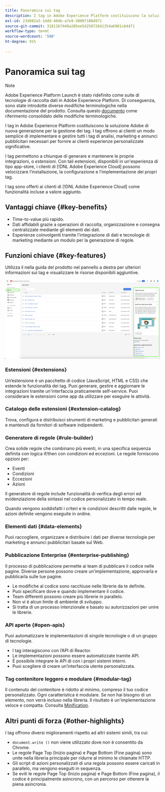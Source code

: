 ```yaml
---
title: Panoramica sui tag
description: I tag in Adobe Experience Platform costituiscono la soluzione Adobe di nuova generazione per la gestione dei tag. I tag offrono ai clienti un modo semplice di implementare e gestire tutti i tag di analisi, marketing e annunci pubblicitari necessari per fornire ai clienti esperienze personalizzate significative.
exl-id: 23d882a5-1ddd-404b-a7e9-3000f1804971
source-git-commit: 31811b7448a285ee5d25872641354a6981c64471
workflow-type: tm+mt
source-wordcount: '588'
ht-degree: 91%

---
```


# Panoramica sui tag

>[!NOTE]
>
>Adobe Experience Platform Launch è stato ridefinito come suite di tecnologie di raccolta dati in Adobe Experience Platform. Di conseguenza, sono state introdotte diverse modifiche terminologiche nella documentazione del prodotto. Consulta questo [documento](./term-updates.md) come riferimento consolidato delle modifiche terminologiche.

I tag in Adobe Experience Platform costituiscono la soluzione Adobe di nuova generazione per la gestione dei tag. I tag offrono ai clienti un modo semplice di implementare e gestire tutti i tag di analisi, marketing e annunci pubblicitari necessari per fornire ai clienti esperienze personalizzate significative.

I tag permettono a chiunque di generare e mantenere le proprie integrazioni, o *estensioni*. Con tali estensioni, disponibili in un&#39;esperienza di tipo app-store, i clienti di [!DNL Adobe Experience Cloud] possono velocizzare l’installazione, la configurazione e l’implementazione dei propri tag.

I tag sono offerti ai clienti di [!DNL Adobe Experience Cloud] come funzionalità incluse a valore aggiunto.

## Vantaggi chiave {#key-benefits}

* Time-to-value più rapido.
* Dati affidabili grazie a operazioni di raccolta, organizzazione e consegna centralizzate mediante gli elementi dei dati.
* Esperienze coinvolgenti tramite l&#39;integrazione di dati e tecnologie di marketing mediante un modulo per la generazione di regole.

## Funzioni chiave {#key-features}

Utilizza il nella guida del prodotto nel pannello a destra per ulteriori informazioni sui tag e visualizzare le risorse disponibili aggiuntive.

![Proprietà dei tag nell’interfaccia utente di Data Collection.](./images/ui/tags-overview/tags-properties.png)

### Estensioni {#extensions}

Un’estensione è un pacchetto di codice (JavaScript, HTML e CSS) che estende le funzionalità dei tag. Puoi generare, gestire e aggiornare le integrazioni tramite un&#39;interfaccia praticamente self-service. Puoi considerare le estensioni come app da utilizzare per eseguire le attività.

### Catalogo delle estensioni {#extension-catalog}

Trova, configura e distribuisci strumenti di marketing e pubblicitari generati e mantenuti da fornitori di software indipendenti.

### Generatore di regole {#rule-builder}

Crea solide regole che combinano più eventi, in una specifica sequenza definita con logica if/then con condizioni ed eccezioni. Le regole forniscono opzioni per:

* Eventi
* Condizioni
* Eccezioni
* Azioni

Il generatore di regole include funzionalità di verifica degli errori ed evidenziazione della sintassi nel codice personalizzato in tempo reale.

Quando vengono soddisfatti i criteri e le condizioni descritti dalle regole, le azioni definite vengono eseguite in ordine.

### Elementi dati {#data-elements}

Puoi raccogliere, organizzare e distribuire i dati per diverse tecnologie per marketing e annunci pubblicitari basate sul Web.

### Pubblicazione Enterprise {#enterprise-publishing}

Il processo di pubblicazione permette ai team di pubblicare il codice nelle pagine. Diverse persone possono creare un’implementazione, approvarla e pubblicarla sulle tue pagine.

* Le modifiche al codice sono racchiuse nelle librerie da te definite.
* Puoi specificare dove e quando implementare il codice.
* Team differenti possono creare più librerie in parallelo.
* Non vi è alcun limite di ambiente di sviluppo.
* Si tratta di un processo intenzionale e basato su autorizzazioni per unire le librerie.

### API aperte {#open-apis}

Puoi automatizzare le implementazioni di singole tecnologie o di un gruppo di tecnologie.

* I tag interagiscono con l’API di Reactor.
* Le implementazioni possono essere automatizzate tramite API.
* È possibile integrare le API di con i propri sistemi interni.
* Puoi scegliere di creare un’interfaccia utente personalizzata.

### Tag contenitore leggero e modulare {#modular-tag}

Il contenuto del contenitore è ridotto al minimo, compreso il tuo codice personalizzato. Ogni caratteristica è modulare. Se non hai bisogno di un elemento, non verrà incluso nella libreria. Il risultato è un&#39;implementazione veloce e compatta. Consulta [Minification](./ui/publishing/builds.md).

## Altri punti di forza {#other-highlights}

I tag offrono diversi miglioramenti rispetto ad altri sistemi simili, tra cui:

* `document.write ()` non viene utilizzato dove non è consentito da Chrome.
* Le regole Page Top (Inizio pagina) e Page Bottom (Fine pagina) sono unite nella libreria principale per ridurre al minimo le chiamate HTTP.
* Gli script di azioni personalizzati di una regola possono essere caricati in parallelo, ma vengono eseguiti in sequenza.
* Se eviti le regole Page Top (Inizio pagina) e Page Bottom (Fine pagina), il codice è principalmente asincrono, con un percorso per ottenere la piena asincronia.
